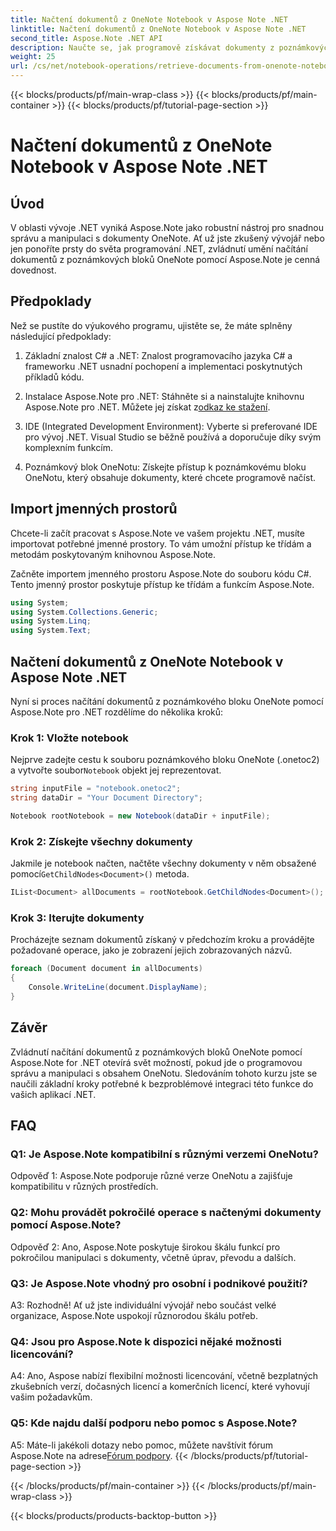 ```yaml
---
title: Načtení dokumentů z OneNote Notebook v Aspose Note .NET
linktitle: Načtení dokumentů z OneNote Notebook v Aspose Note .NET
second_title: Aspose.Note .NET API
description: Naučte se, jak programově získávat dokumenty z poznámkových bloků OneNote pomocí Aspose.Note pro .NET, což umožňuje bezproblémovou integraci a manipulaci.
weight: 25
url: /cs/net/notebook-operations/retrieve-documents-from-onenote-notebook/
---
```


{{< blocks/products/pf/main-wrap-class >}}
{{< blocks/products/pf/main-container >}}
{{< blocks/products/pf/tutorial-page-section >}}

# Načtení dokumentů z OneNote Notebook v Aspose Note .NET

## Úvod

V oblasti vývoje .NET vyniká Aspose.Note jako robustní nástroj pro snadnou správu a manipulaci s dokumenty OneNote. Ať už jste zkušený vývojář nebo jen ponoříte prsty do světa programování .NET, zvládnutí umění načítání dokumentů z poznámkových bloků OneNote pomocí Aspose.Note je cenná dovednost.

## Předpoklady

Než se pustíte do výukového programu, ujistěte se, že máte splněny následující předpoklady:

1. Základní znalost C# a .NET: Znalost programovacího jazyka C# a frameworku .NET usnadní pochopení a implementaci poskytnutých příkladů kódu.

2.  Instalace Aspose.Note pro .NET: Stáhněte si a nainstalujte knihovnu Aspose.Note pro .NET. Můžete jej získat z[odkaz ke stažení](https://releases.aspose.com/note/net/).

3. IDE (Integrated Development Environment): Vyberte si preferované IDE pro vývoj .NET. Visual Studio se běžně používá a doporučuje díky svým komplexním funkcím.

4. Poznámkový blok OneNotu: Získejte přístup k poznámkovému bloku OneNotu, který obsahuje dokumenty, které chcete programově načíst.

## Import jmenných prostorů

Chcete-li začít pracovat s Aspose.Note ve vašem projektu .NET, musíte importovat potřebné jmenné prostory. To vám umožní přístup ke třídám a metodám poskytovaným knihovnou Aspose.Note.

Začněte importem jmenného prostoru Aspose.Note do souboru kódu C#. Tento jmenný prostor poskytuje přístup ke třídám a funkcím Aspose.Note.

```csharp
using System;
using System.Collections.Generic;
using System.Linq;
using System.Text;
```

## Načtení dokumentů z OneNote Notebook v Aspose Note .NET

Nyní si proces načítání dokumentů z poznámkového bloku OneNote pomocí Aspose.Note pro .NET rozdělíme do několika kroků:

### Krok 1: Vložte notebook

 Nejprve zadejte cestu k souboru poznámkového bloku OneNote (.onetoc2) a vytvořte soubor`Notebook` objekt jej reprezentovat.

```csharp
string inputFile = "notebook.onetoc2";
string dataDir = "Your Document Directory";

Notebook rootNotebook = new Notebook(dataDir + inputFile);
```

### Krok 2: Získejte všechny dokumenty

 Jakmile je notebook načten, načtěte všechny dokumenty v něm obsažené pomocí`GetChildNodes<Document>()` metoda.

```csharp
IList<Document> allDocuments = rootNotebook.GetChildNodes<Document>();
```

### Krok 3: Iterujte dokumenty

Procházejte seznam dokumentů získaný v předchozím kroku a provádějte požadované operace, jako je zobrazení jejich zobrazovaných názvů.

```csharp
foreach (Document document in allDocuments) 
{
    Console.WriteLine(document.DisplayName);
}
```

## Závěr

Zvládnutí načítání dokumentů z poznámkových bloků OneNote pomocí Aspose.Note for .NET otevírá svět možností, pokud jde o programovou správu a manipulaci s obsahem OneNotu. Sledováním tohoto kurzu jste se naučili základní kroky potřebné k bezproblémové integraci této funkce do vašich aplikací .NET.

## FAQ

### Q1: Je Aspose.Note kompatibilní s různými verzemi OneNotu?

Odpověď 1: Aspose.Note podporuje různé verze OneNotu a zajišťuje kompatibilitu v různých prostředích.

### Q2: Mohu provádět pokročilé operace s načtenými dokumenty pomocí Aspose.Note?

Odpověď 2: Ano, Aspose.Note poskytuje širokou škálu funkcí pro pokročilou manipulaci s dokumenty, včetně úprav, převodu a dalších.

### Q3: Je Aspose.Note vhodný pro osobní i podnikové použití?

A3: Rozhodně! Ať už jste individuální vývojář nebo součást velké organizace, Aspose.Note uspokojí různorodou škálu potřeb.

### Q4: Jsou pro Aspose.Note k dispozici nějaké možnosti licencování?

A4: Ano, Aspose nabízí flexibilní možnosti licencování, včetně bezplatných zkušebních verzí, dočasných licencí a komerčních licencí, které vyhovují vašim požadavkům.

### Q5: Kde najdu další podporu nebo pomoc s Aspose.Note?

 A5: Máte-li jakékoli dotazy nebo pomoc, můžete navštívit fórum Aspose.Note na adrese[Fórum podpory](https://forum.aspose.com/c/note/28).
{{< /blocks/products/pf/tutorial-page-section >}}

{{< /blocks/products/pf/main-container >}}
{{< /blocks/products/pf/main-wrap-class >}}

{{< blocks/products/products-backtop-button >}}
